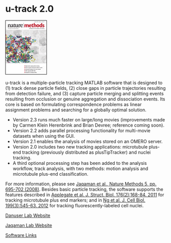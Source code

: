 # u-track 2.0

![Alt Text](img/utrack.gif?raw=true)

u-track is a multiple-particle tracking MATLAB software that is designed to (1) track dense particle fields, (2) close gaps in particle trajectories resulting from detection failure, and (3) capture particle merging and splitting events resulting from occlusion or genuine aggregation and dissociation events. Its core is based on formulating correspondence problems as linear assignment problems and searching for a globally optimal solution.

- Version 2.3 runs much faster on large/long movies (improvements made by Carmen Klein Herenbrink and Brian Devree; reference coming soon).
- Version 2.2 adds parallel processing functionality for multi-movie datasets when using the GUI.
- Version 2.1 enables the analysis of movies stored on an OMERO server.
- Version 2.0 includes two new tracking applications: microtubule plus-end tracking (previously distributed as plusTipTracker) and nuclei tracking.
- A third optional processing step has been added to the analysis workflow, track analysis, with two methods: motion analysis and microtubule plus-end classification.

For more information, please see [Jaqaman et al., Nature Methods 5, pp. 695-702 (2008)](http://www.nature.com/nmeth/journal/v5/n8/full/nmeth.1237.html). Besides basic particle tracking, the software supports the features described in [Applegate et al. J. Struct. Biol. 176(2):168-84. 2011](https://www.ncbi.nlm.nih.gov/pubmed/21821130) for tracking microtubule plus end markers; and in [Ng et al. J. Cell Biol. 199(3):545-63. 2012](https://www.ncbi.nlm.nih.gov/pubmed/23091067) for tracking fluorescently-labeled cell nuclei.


[Danuser Lab Website](https://www.utsouthwestern.edu/labs/danuser/)

[Jaqaman Lab Website](https://www.utsouthwestern.edu/labs/jaqaman/)

[Software Links](https://www.utsouthwestern.edu/labs/danuser/software/)
